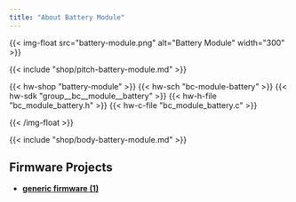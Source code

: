 ```yaml
---
title: "About Battery Module"
---
```


{{< img-float src="battery-module.png" alt="Battery Module" width="300" >}}

{{< include "shop/pitch-battery-module.md" >}}

{{< hw-shop "battery-module" >}}
{{< hw-sch "bc-module-battery" >}}
{{< hw-sdk "group__bc__module__battery" >}}
{{< hw-h-file "bc_module_battery.h" >}}
{{< hw-c-file "bc_module_battery.c" >}}

{{< /img-float >}}

{{< include "shop/body-battery-module.md" >}}

## Firmware Projects

* [**generic firmware (1)**](https://github.com/bigclownlabs/bcf-generic-node/releases)

